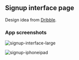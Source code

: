 ## Signup interface page

Design idea from [Dribble](https://dribbble.com/shots/2314157-Daily-UI-Day-1/attachments/439137).

### App screenshots

![signup-interface-large](https://user-images.githubusercontent.com/17349825/31126430-d528ac44-a85c-11e7-8128-abf05ac06c0e.png)

![signup-iphoneipad](https://user-images.githubusercontent.com/17349825/31126860-21a64418-a85e-11e7-8286-e5ecb9c947b9.png)

